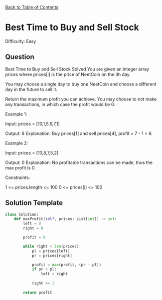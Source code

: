 [Back to Table of Contents](../../README.md)

# Best Time to Buy and Sell Stock
Difficulty: Easy

## Question
Best Time to Buy and Sell Stock
Solved 
You are given an integer array prices where prices[i] is the price of NeetCoin on the ith day.

You may choose a single day to buy one NeetCoin and choose a different day in the future to sell it.

Return the maximum profit you can achieve. You may choose to not make any transactions, in which case the profit would be 0.

Example 1:

Input: prices = [10,1,5,6,7,1]

Output: 6
Explanation: Buy prices[1] and sell prices[4], profit = 7 - 1 = 6.

Example 2:

Input: prices = [10,8,7,5,2]

Output: 0
Explanation: No profitable transactions can be made, thus the max profit is 0.

Constraints:

1 <= prices.length <= 100
0 <= prices[i] <= 100

## Solution Template
```python
class Solution:
    def maxProfit(self, prices: List[int]) -> int:
        left = 0
        right = 0

        profit = 0

        while right < len(prices):
            pl = prices[left]
            pr = prices[right]

            profit = max(profit, (pr - pl))
            if pr < pl:
                left = right
            
            right += 1
        
        return profit
```
